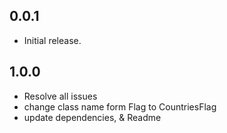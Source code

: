 ## 0.0.1

* Initial release.

## 1.0.0

* Resolve all issues
* change class name form Flag to CountriesFlag
* update dependencies, & Readme 
